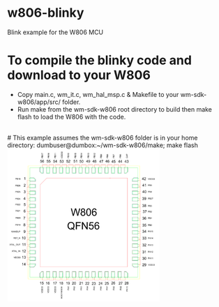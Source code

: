 # w806-blinky
Blink example for the W806 MCU

# To compile the blinky code and download to your W806
- Copy main.c, wm_it.c, wm_hal_msp.c & Makefile to your wm-sdk-w806/app/src/ folder.
- Run make from the wm-sdk-w806 root directory to build then make flash to load the W806 with the code.
<br>
# This example assumes the wm-sdk-w806 folder is in your home directory:
dumbuser@dumbox:~/wm-sdk-w806/make; make flash
<br>
<img src="https://github.com/jscottb/w806-blinky/blob/main/w806.png" alt="W806 pinout" height="350" width="350">

